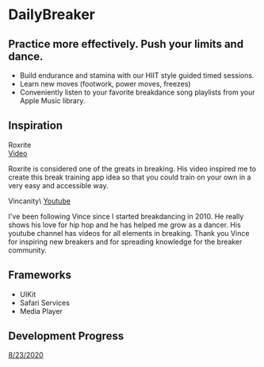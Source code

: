 # DailyBreaker

## Practice more effectively. Push your limits and dance.

* Build endurance and stamina with our HIIT style guided timed sessions. 
* Learn new moves (footwork, power moves, freezes)
* Conveniently listen to your favorite breakdance song playlists from your Apple Music library.

## Inspiration

Roxrite\
[Video](https://youtu.be/4CofNyGY_AY?t=150)

Roxrite is considered one of the greats in breaking. His video inspired me to create this break training app idea
so that you could train on your own in a very easy and accessible way.

Vincanity\ 
[Youtube](https://www.youtube.com/user/VincaniTV)

I've been following Vince since I started breakdancing in 2010.
He really shows his love for hip hop and he has helped me grow as a dancer.
His youtube channel has videos for all elements in breaking. 
Thank you Vince for inspiring new breakers and for spreading knowledge for the breaker community.

## Frameworks 
* UIKit
* Safari Services
* Media Player

## Development Progress 
[8/23/2020](https://www.youtube.com/watch?v=6lDL9-F2rSg)


